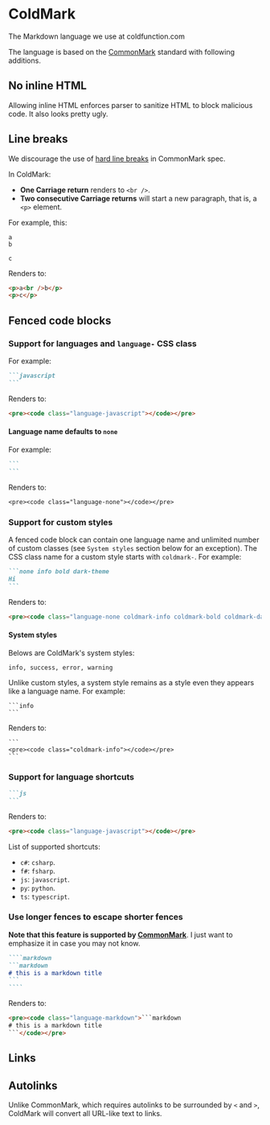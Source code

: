 # ColdMark
The Markdown language we use at coldfunction.com

The language is based on the [CommonMark](http://commonmark.org/) standard with following additions.

## No inline HTML
Allowing inline HTML enforces parser to sanitize HTML to block malicious code. It also looks pretty ugly.

## Line breaks
We discourage the use of [hard line breaks](http://spec.commonmark.org/0.12/#hard-line-breaks) in CommonMark spec.


In ColdMark:
* **One Carriage return** renders to `<br />`.
* **Two consecutive Carriage returns** will start a new paragraph, that is, a `<p>` element.

For example, this:
```
a
b

c
```

Renders to:
```html
<p>a<br />b</p>
<p>c</p>
```

## Fenced code blocks

### Support for languages and `language-` CSS class
For example:
````markdown
```javascript
```
````

Renders to:
```html
<pre><code class="language-javascript"></code></pre>
```

#### Language name defaults to `none`
For example:
````markdown
```
```
````

Renders to:
```
<pre><code class="language-none"></code></pre>
```


### Support for custom styles
A fenced code block can contain one language name and unlimited number of custom classes (see `System styles` section below for an exception). The CSS class name for a custom style starts with `coldmark-`. For example:
````markdown
```none info bold dark-theme
Hi
```
````

Renders to:
```html
<pre><code class="language-none coldmark-info coldmark-bold coldmark-dark-theme">Hi</code></pre>
```

#### System styles
Belows are ColdMark's system styles:
```
info, success, error, warning
```

Unlike custom styles, a system style remains as a style even they appears like a language name. For example:
````
```info
```
````

Renders to:
````
```
<pre><code class="coldmark-info"></code></pre>
```
````

### Support for language shortcuts
````markdown
```js
```
````

Renders to:
```html
<pre><code class="language-javascript"></code></pre>
```

List of supported shortcuts:
* `c#`: `csharp`.
* `f#`: `fsharp`.
* `js`: `javascript`.
* `py`: `python`.
* `ts`: `typescript`.


### Use longer fences to escape shorter fences
**Note that this feature is supported by [CommonMark](http://spec.commonmark.org/0.27/#example-92)**. I just want to emphasize it in case you may not know.

`````markdown
````markdown
```markdown
# this is a markdown title
```
````
`````

Renders to:
````html
<pre><code class="language-markdown">```markdown
# this is a markdown title
```</code></pre>
````

## Links
## Autolinks
Unlike CommonMark, which requires autolinks to be surrounded by `<` and `>`, ColdMark will convert all URL-like text to links.

